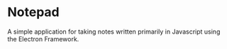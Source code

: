 # Notepad
A simple application for taking notes written primarily in Javascript using the Electron Framework.
